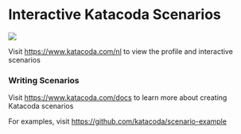 # Interactive Katacoda Scenarios

[![](http://shields.katacoda.com/katacoda/nl/count.svg)](https://www.katacoda.com/nl "Get your profile on Katacoda.com")

Visit https://www.katacoda.com/nl to view the profile and interactive scenarios

### Writing Scenarios
Visit https://www.katacoda.com/docs to learn more about creating Katacoda scenarios

For examples, visit https://github.com/katacoda/scenario-example
